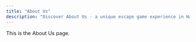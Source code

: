 ```yaml
---
title: "About Us"
description: "Discover About Us - a unique escape game experience in Hamburg St. Pauli. Book your adventure at Skurrilum now!"
---
```


This is the About Us page.